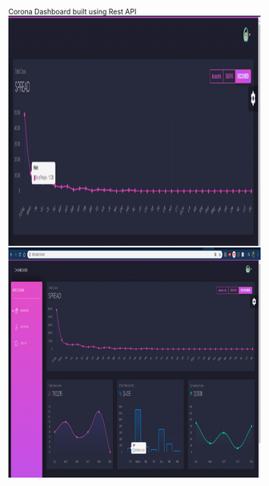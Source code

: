 Corona Dashboard built using Rest API
<img src="Screenshot from 2020-05-22 14-10-28.png" width=1000 height=460>
<img src="Screenshot from 2020-05-22 14-10-41.png" width=800 height=460>
